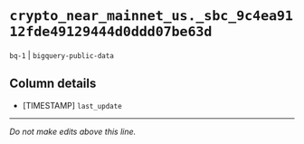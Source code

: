 # `crypto_near_mainnet_us._sbc_9c4ea9112fde49129444d0ddd07be63d`
`bq-1` | `bigquery-public-data`

## Column details
* [TIMESTAMP] `last_update`

-------------------------------------------------------------------------------
*Do not make edits above this line.*
